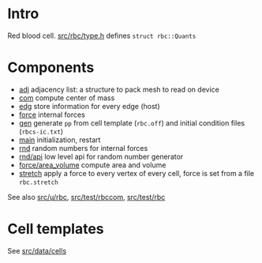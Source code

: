 # Intro

Red blood cell. [src/rbc/type.h](type.h) defines `struct rbc::Quants`

# Components

-   [adj](adj) adjacency list: a structure to pack mesh to read on
    device
-   [com](com) compute center of mass
-   [edg](edg) store information for every edge (host)
-   [force](force) internal forces
-   [gen](gen) generate `pp` from cell template (`rbc.off`) and initial
    condition files (`rbcs-ic.txt`)
-   [main](com) initialization, restart
-   [rnd](rnd) random numbers for internal forces
-   [rnd/api](rnd/api) low level api for random number generator
-   [force/area\_volume](force/area_volume) compute area and volume
-   [stretch](stretch) apply a force to every vertex of every cell,
    force is set from a file `rbc.stretch`

See also [src/u/rbc](src/u/rbc), [src/test/rbccom](src/test/rbccom),
[src/test/rbc](src/test/rbc)

# Cell templates

See [src/data/cells](src/data/cells)
